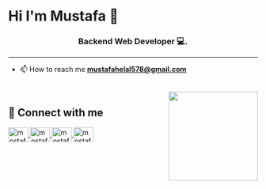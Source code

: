 <h1>Hi I'm Mustafa 👋 </h1>

<h3 align="center">Backend Web Developer 💻.</h3>
<hr>


- 📫 How to reach me **mustafahelal578@gmail.com**


<br>

<img align="right" src="https://user-images.githubusercontent.com/63050133/156676671-d5b2e362-97d4-4404-9447-dd71ddfea82f.gif" width = 180px/>

## 📩 Connect with me
<p align="left">
  
<a href="https://www.linkedin.com/in/mostafa-helal-158b89214" target="blank">
<img align="center" src="https://raw.githubusercontent.com/rahuldkjain/github-profile-readme-generator/master/src/images/icons/Social/linked-in-alt.svg" alt="mostafa elnemr" height="30" width="40" />
</a>

  
<a href="https://www.facebook.com/MuZ.tafa28?mibextid=ZbWKwL" target="blank">
<img align="center" src="https://raw.githubusercontent.com/rahuldkjain/github-profile-readme-generator/master/src/images/icons/Social/facebook.svg" alt="mostafaelnemr" height="30" width="40" />
</a>

<a href="https://wa.me/qr/SZCHUYF44Q3VN1" target="blank">
<img align="center" src="https://raw.githubusercontent.com/rahuldkjain/github-profile-readme-generator/master/src/images/icons/Social/whatsapp.svg" alt="mostafaelnmer" height="30" width="40" />
</a> 

<a href="https://instagram.com/x_mustafa_helal?utm_source=qr&igshid=ZGUzMzM3NWJiOQ%3D%3D" target="blank">
<img align="center" src="https://raw.githubusercontent.com/rahuldkjain/github-profile-readme-generator/master/src/images/icons/Social/instagram.svg" alt="mostafaelnmer" height="30" width="40" />
</a> 

</p>




<!---
Mustafa-Helal/Mustafa-Helal is a ✨ special ✨ repository because its `README.md` (this file) appears on your GitHub profile.
You can click the Preview link to take a look at your changes.
--->
